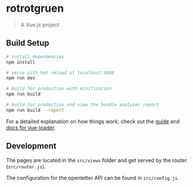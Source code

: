 # rotrotgruen

> A Vue.js project

## Build Setup

``` bash
# install dependencies
npm install

# serve with hot reload at localhost:8080
npm run dev

# build for production with minification
npm run build

# build for production and view the bundle analyzer report
npm run build --report
```

For a detailed explanation on how things work, check out the [guide](http://vuejs-templates.github.io/webpack/) and [docs for vue-loader](http://vuejs.github.io/vue-loader).

## Development

The pages are located in the `src/views` folder and get served by the router (`src/router.js`).

The configuration for the openletter API can be found in `src/config.js`.
